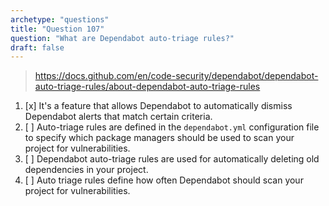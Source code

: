 ```yaml
---
archetype: "questions"
title: "Question 107"
question: "What are Dependabot auto-triage rules?"
draft: false
---
```



> https://docs.github.com/en/code-security/dependabot/dependabot-auto-triage-rules/about-dependabot-auto-triage-rules
1. [x] It's a feature that allows Dependabot to automatically dismiss Dependabot alerts that match certain criteria.
1. [ ] Auto-triage rules are defined in the `dependabot.yml` configuration file to specify which package managers should be used to scan your project for vulnerabilities.
1. [ ] Dependabot auto-triage rules are used for automatically deleting old dependencies in your project.
1. [ ] Auto triage rules define how often Dependabot should scan your project for vulnerabilities.
